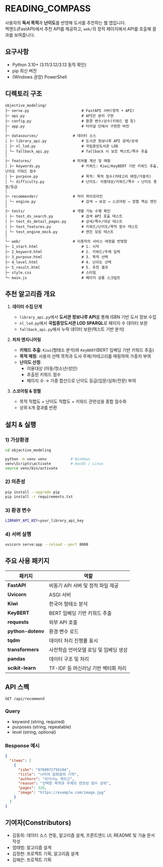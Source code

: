 # READING_COMPASS

사용자의 **독서 목적**과 **난이도**를 반영해 도서를 추천하는 웹 앱입니다.  
백엔드(FastAPI)에서 추천 API를 제공하고, `web/`의 정적 페이지에서 API를 호출해 결과를 보여줍니다.



## 요구사항

- Python 3.10+ (3.11/3.12/3.13 동작 확인)
- pip 최신 버전
- (Windows 권장) PowerShell



## 디렉토리 구조

```text
objective_modeling/
├─ serve.py                        # FastAPI 서버(정적 + API)
├─ api.py                          # API만 분리 구현
├─ config.py                       # 환경 변수/상수(키워드 맵 등)
├─ app.py                          # 터미널 단에서 구현한 버전
│
├─ datasources/                # 데이터 소스
│ ├─ library_api.py                # 도서관 정보나루 API 검색/상세
│ ├─ nl_lod.py                     # 국립중앙도서관 LOD
│ └─ fallback_api.py               # fallback 시 보조 텍스트/쪽수 추출
│
├─ features/                   # 피쳐별 계산 및 매핑
│ ├─ keywords.py                   # 키워드: Kiwi/KeyBERT 기반 키워드 추출, 난이도 키워드 점수
│ ├─ purpose.py                    # 목적: 목적 점수(카테고리 매칭/가중치)
│ └─ difficulty.py                 # 난이도: 이용대상/키워드/쪽수 → 난이도 총점/등급
│
├─ recommender/                # 처리 파이프라인
│ └─ engine.py                     # 검색 → 보강 → 스코어링 → 정렬 핵심 엔진
│
├─ tests/                      # 개별 기능 수행 확인
│ ├─ test_ds_search.py             # 검색 API 호출 테스트
│ ├─ test_ds_detail_pages.py       # 상세/쪽수/대상 테스트
│ ├─ test_features.py              # 키워드/난이도/목적 함수 테스트
│ └─ test_engine_mock.py           # 엔진 모킹 테스트
│
└─ web/                        # 이용자의 서비스 여정을 반영함
├─ 1_start.html                    # 1. 시작
├─ 2_keyword.html                  # 2. 키워드/주제 입력
├─ 3_purpose.html                  # 3. 목적 선택
├─ 4_level.html                    # 4. 난이도 선택
├─ 5_result.html                   # 5. 추천 결과
├─ style.css                       # 스타일
└─ main.js                         # 페이지 공통 스크립트
```


## 추천 알고리즘 개요

1. **데이터 수집 단계**
   - `library_api.py`에서 **도서관 정보나루 API**를 통해 ISBN 기반 도서 정보 수집
   - `nl_lod.py`에서 **국립중앙도서관 LOD SPARQL**로 페이지 수 데이터 보완
   - `fallback_api.py`에서 누락 데이터 보완(텍스트 기반 분석)

2. **피처 엔지니어링**
   - **키워드 추출**: `Kiwi`(형태소 분석)와 `KeyBERT`(BERT 임베딩 기반 키워드 추출)
   - **목적 매칭**: 사용자 선택 목적과 도서 주제/카테고리를 매핑하여 가중치 부여
   - **난이도 산정**:
     - 이용대상 (아동/청소년/성인)
     - 추출된 키워드 점수
     - 페이지 수
     → 가중 합산으로 난이도 등급(입문/심화/전문) 부여

3. **스코어링 & 정렬**
   - 목적 적합도 + 난이도 적합도 + 키워드 관련성을 종합 점수화
   - 상위 k개 결과를 반환


## 설치 & 실행

### 1) 가상환경
```bash
cd objective_modeling

python -m venv venv           # Windows
venv\Scripts\activate         # macOS / Linux
source venv/bin/activate
```

### 2) 의존성
```bash
pip install --upgrade pip
pip install -r requirements.txt
```

### 3) 환경 변수
```bash
LIBRARY_API_KEY=your_library_api_key
```

### 4) 서버 실행
```bash
uvicorn serve:app --reload --port 8000
```


## 주요 사용 패키지

| 패키지 | 역할 |
|--------|------|
| **FastAPI** | 비동기 API 서버 및 정적 파일 제공 |
| **Uvicorn** | ASGI 서버 |
| **Kiwi** | 한국어 형태소 분석 |
| **KeyBERT** | BERT 임베딩 기반 키워드 추출 |
| **requests** | 외부 API 호출 |
| **python-dotenv** | 환경 변수 로드 |
| **tqdm** | 데이터 처리 진행률 표시 |
| **transformers** | 사전학습 언어모델 로딩 및 임베딩 생성 |
| **pandas** | 데이터 구조 및 처리 |
| **scikit-learn** | TF-IDF 등 머신러닝 기반 벡터화 처리 |


## API 스펙
`GET /api/recommend`

### Query
- keyword (string, required)
- purposes (string, repeatable)
- level (string, optional)

### Response 예시
```json
{
  "items": [
    {
      "isbn": "9788972756194",
      "title": "나미야 잡화점의 기적",
      "authors": "히가시노 게이고",
      "reason": "선택한 목적과 주제의 연관성 점수 상위",
      "pages": 320,
      "image": "https://example.com/image.jpg"
    }
  ]
}
```


## 기여자(Constributors)
- 김동희: 데이터 소스 연동, 알고리즘 설계, 프론트엔드 UI, README 및 기술 문서 작성
- 엄태범: 알고리즘 설계
- 김정현: 프로젝트 기획, 알고리즘 설계
- 김예은: 프로젝트 기획